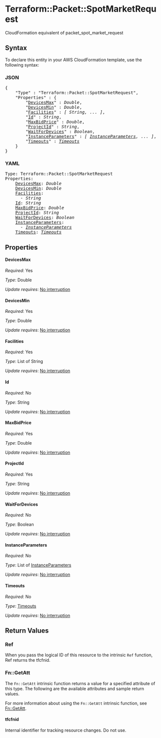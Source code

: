 # Terraform::Packet::SpotMarketRequest

CloudFormation equivalent of packet_spot_market_request

## Syntax

To declare this entity in your AWS CloudFormation template, use the following syntax:

### JSON

<pre>
{
    "Type" : "Terraform::Packet::SpotMarketRequest",
    "Properties" : {
        "<a href="#devicesmax" title="DevicesMax">DevicesMax</a>" : <i>Double</i>,
        "<a href="#devicesmin" title="DevicesMin">DevicesMin</a>" : <i>Double</i>,
        "<a href="#facilities" title="Facilities">Facilities</a>" : <i>[ String, ... ]</i>,
        "<a href="#id" title="Id">Id</a>" : <i>String</i>,
        "<a href="#maxbidprice" title="MaxBidPrice">MaxBidPrice</a>" : <i>Double</i>,
        "<a href="#projectid" title="ProjectId">ProjectId</a>" : <i>String</i>,
        "<a href="#waitfordevices" title="WaitForDevices">WaitForDevices</a>" : <i>Boolean</i>,
        "<a href="#instanceparameters" title="InstanceParameters">InstanceParameters</a>" : <i>[ <a href="instanceparameters.md">InstanceParameters</a>, ... ]</i>,
        "<a href="#timeouts" title="Timeouts">Timeouts</a>" : <i><a href="timeouts.md">Timeouts</a></i>
    }
}
</pre>

### YAML

<pre>
Type: Terraform::Packet::SpotMarketRequest
Properties:
    <a href="#devicesmax" title="DevicesMax">DevicesMax</a>: <i>Double</i>
    <a href="#devicesmin" title="DevicesMin">DevicesMin</a>: <i>Double</i>
    <a href="#facilities" title="Facilities">Facilities</a>: <i>
      - String</i>
    <a href="#id" title="Id">Id</a>: <i>String</i>
    <a href="#maxbidprice" title="MaxBidPrice">MaxBidPrice</a>: <i>Double</i>
    <a href="#projectid" title="ProjectId">ProjectId</a>: <i>String</i>
    <a href="#waitfordevices" title="WaitForDevices">WaitForDevices</a>: <i>Boolean</i>
    <a href="#instanceparameters" title="InstanceParameters">InstanceParameters</a>: <i>
      - <a href="instanceparameters.md">InstanceParameters</a></i>
    <a href="#timeouts" title="Timeouts">Timeouts</a>: <i><a href="timeouts.md">Timeouts</a></i>
</pre>

## Properties

#### DevicesMax

_Required_: Yes

_Type_: Double

_Update requires_: [No interruption](https://docs.aws.amazon.com/AWSCloudFormation/latest/UserGuide/using-cfn-updating-stacks-update-behaviors.html#update-no-interrupt)

#### DevicesMin

_Required_: Yes

_Type_: Double

_Update requires_: [No interruption](https://docs.aws.amazon.com/AWSCloudFormation/latest/UserGuide/using-cfn-updating-stacks-update-behaviors.html#update-no-interrupt)

#### Facilities

_Required_: Yes

_Type_: List of String

_Update requires_: [No interruption](https://docs.aws.amazon.com/AWSCloudFormation/latest/UserGuide/using-cfn-updating-stacks-update-behaviors.html#update-no-interrupt)

#### Id

_Required_: No

_Type_: String

_Update requires_: [No interruption](https://docs.aws.amazon.com/AWSCloudFormation/latest/UserGuide/using-cfn-updating-stacks-update-behaviors.html#update-no-interrupt)

#### MaxBidPrice

_Required_: Yes

_Type_: Double

_Update requires_: [No interruption](https://docs.aws.amazon.com/AWSCloudFormation/latest/UserGuide/using-cfn-updating-stacks-update-behaviors.html#update-no-interrupt)

#### ProjectId

_Required_: Yes

_Type_: String

_Update requires_: [No interruption](https://docs.aws.amazon.com/AWSCloudFormation/latest/UserGuide/using-cfn-updating-stacks-update-behaviors.html#update-no-interrupt)

#### WaitForDevices

_Required_: No

_Type_: Boolean

_Update requires_: [No interruption](https://docs.aws.amazon.com/AWSCloudFormation/latest/UserGuide/using-cfn-updating-stacks-update-behaviors.html#update-no-interrupt)

#### InstanceParameters

_Required_: No

_Type_: List of <a href="instanceparameters.md">InstanceParameters</a>

_Update requires_: [No interruption](https://docs.aws.amazon.com/AWSCloudFormation/latest/UserGuide/using-cfn-updating-stacks-update-behaviors.html#update-no-interrupt)

#### Timeouts

_Required_: No

_Type_: <a href="timeouts.md">Timeouts</a>

_Update requires_: [No interruption](https://docs.aws.amazon.com/AWSCloudFormation/latest/UserGuide/using-cfn-updating-stacks-update-behaviors.html#update-no-interrupt)

## Return Values

### Ref

When you pass the logical ID of this resource to the intrinsic `Ref` function, Ref returns the tfcfnid.

### Fn::GetAtt

The `Fn::GetAtt` intrinsic function returns a value for a specified attribute of this type. The following are the available attributes and sample return values.

For more information about using the `Fn::GetAtt` intrinsic function, see [Fn::GetAtt](https://docs.aws.amazon.com/AWSCloudFormation/latest/UserGuide/intrinsic-function-reference-getatt.html).

#### tfcfnid

Internal identifier for tracking resource changes. Do not use.

